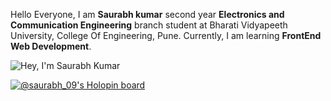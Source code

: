 Hello Everyone, I am <b>Saurabh kumar</b> second year <b>Electronics and Communication Engineering</b> branch student at Bharati Vidyapeeth University, College Of Engineering, Pune. Currently, I am learning <b>FrontEnd Web Development</b>.


![Hey, I'm Saurabh Kumar](https://user-images.githubusercontent.com/89748411/159933378-64ed983f-c636-4741-8494-19536d1ebe9a.gif)

[![@saurabh_09's Holopin board](https://holopin.io/api/user/board?user=saurabh_09)](https://holopin.io/@saurabh_09)
